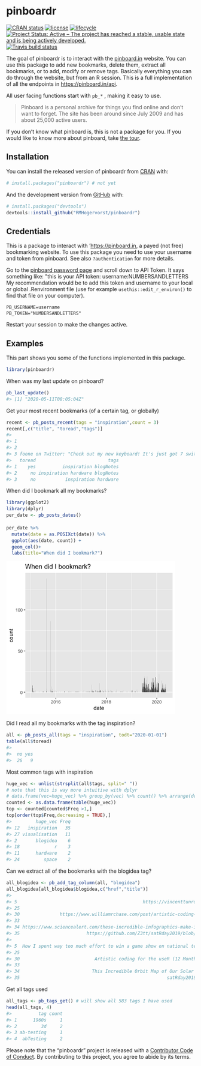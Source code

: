 
<!-- README.md is generated from README.Rmd. Please edit that file -->

# pinboardr

<!-- badges: start -->

[![CRAN
status](https://www.r-pkg.org/badges/version/pinboardr)](https://CRAN.R-project.org/package=pinboardr)
[![license](https://img.shields.io/github/license/mashape/apistatus.svg)](https://choosealicense.com/licenses/mit/)
[![lifecycle](https://img.shields.io/badge/lifecycle-maturing-blue.svg)](https://www.tidyverse.org/lifecycle/#maturing)
[![Project Status: Active – The project has reached a stable, usable
state and is being actively
developed.](https://www.repostatus.org/badges/latest/active.svg)](https://www.repostatus.org/#active)
[![Travis build
status](https://travis-ci.org/RMHogervorst/pinboardr.svg?branch=master)](https://travis-ci.org/RMHogervorst/pinboardr)
<!-- badges: end -->

The goal of pinboardr is to interact with the
[pinboard.in](https://pinboard.in) website. You can use this package to
add new bookmarks, delete them, extract all bookmarks, or to add, modify
or remove tags. Basically everything you can do through the website, but
from an R session. This is a full implementation of all the endpoints in
<https://pinboard.in/api>.

All user facing functions start with `pb_*` , making it easy to use.

> Pinboard is a personal archive for things you find online and don’t
> want to forget. The site has been around since July 2009 and has about
> 25,000 active users.

If you don’t know what pinboard is, this is not a package for you. If
you would like to know more about pinboard, take [the
tour](https://pinboard.in/tour/).

## Installation

You can install the released version of pinboardr from
[CRAN](https://CRAN.R-project.org) with:

``` r
# install.packages("pinboardr") # not yet
```

And the development version from [GitHub](https://github.com/) with:

``` r
# install.packages("devtools")
devtools::install_github("RMHogervorst/pinboardr")
```

## Credentials

This is a package to interact with ’<https://pinboard.in>, a payed (not
free) bookmarking website. To use this package you need to use your
username and token from pinboard. See also `?authentication` for more
details.

Go to the [pinboard password
page](https://pinboard.in/settings/password) and scroll down to API
Token. It says something like: "this is your API token:
username:NUMBERSANDLETTERS My recommendation would be to add this token
and username to your local or global .Renvironment file (use for example
`usethis::edit_r_environ()` to find that file on your computer).

    PB_USERNAME=username 
    PB_TOKEN="NUMBERSANDLETTERS"

Restart your session to make the changes active.

## Examples

This part shows you some of the functions implemented in this package.

``` r
library(pinboardr)
```

When was my last update on pinboard?

``` r
pb_last_update()
#> [1] "2020-05-11T08:05:04Z"
```

Get your most recent bookmarks (of a certain tag, or globally)

``` r
recent <- pb_posts_recent(tags = "inspiration",count = 3)
recent[,c("title", "toread","tags")]
#>                                                                                                                                                                                                                                                             title
#> 1                                                                                                                                                                                         The Stars My Destination — nevver: The Dutch Masters, Tussen Kunst &...
#> 2                                                                                                                                                                                                                                Lighting Archives - IKEA Hackers
#> 3 foone on Twitter: "Check out my new keyboard! It's just got 7 switches and a button. You know binary, yeh? Just enter the binary value of the character you want to type, and then push the button. Nothing could be simpler! https://t.co/AmCzHj55dK" / Twitte
#>   toread                           tags
#> 1    yes          inspiration blogNotes
#> 2     no inspiration hardware blogNotes
#> 3     no           inspiration hardware
```

When did I bookmark all my bookmarks?

``` r
library(ggplot2) 
library(dplyr)
per_date <- pb_posts_dates()

per_date %>% 
  mutate(date = as.POSIXct(date)) %>% 
  ggplot(aes(date, count)) + 
  geom_col()+
  labs(title="When did I bookmark?")
```

![](man/figures/bookmarks.png)

Did I read all my bookmarks with the tag inspiration?

``` r
all <- pb_posts_all(tags = "inspiration", todt="2020-01-01")
table(all$toread)
#> 
#>  no yes 
#>  26   9
```

Most common tags with inspiration

``` r
huge_vec <- unlist(strsplit(all$tags, split=" "))
# note that this is way more intuitive with dplyr
# data.frame(vec=huge_vec) %>% group_by(vec) %>% count() %>% arrange(desc(n))
counted <- as.data.frame(table(huge_vec))
top <- counted[counted$Freq >1,]
top[order(top$Freq,decreasing = TRUE),]
#>         huge_vec Freq
#> 12   inspiration   35
#> 27 visualisation   11
#> 2       blogidea    6
#> 18             r    3
#> 11      hardware    2
#> 24         space    2
```

Can we extract all of the bookmarks with the blogidea tag?

``` r
all_blogidea <- pb_add_tag_column(all, "blogidea")
all_blogidea[all_blogidea$blogidea,c("href","title")]
#>                                                                                                    href
#> 5                                               https://vincenttunru.gitlab.io/blog/hacking-a-gameshow/
#> 25                                                                      https://scrollbars.matoseb.com/
#> 30               https://www.williamrchase.com/post/artistic-coding-for-the-user-12-months-of-art-june/
#> 33                                                                  http://tabletopwhale.com/index.html
#> 34 https://www.sciencealert.com/these-incredible-infographics-make-instant-sense-of-our-universe-s-data
#> 35                         https://github.com/Z3tt/satRday2019/blob/master/Scherer_satRday2019_NLMR.pdf
#>                                                                                            title
#> 5  How I spent way too much effort to win a game show on national television · Vincent Tunru.com
#> 25                                                                    Evolution of the Scrollbar
#> 30                            Artistic coding for the useR (12 Months of aRt, June) | Will Chase
#> 33                                                                                Tabletop Whale
#> 34                           This Incredible Orbit Map of Our Solar System Makes Our Brains Ache
#> 35                                                       satRday2019 berlin landscape generation
```

Get all tags used

``` r
all_tags <- pb_tags_get() # will show all 583 tags I have used
head(all_tags, 4)
#>          tag count
#> 1      1960s     1
#> 2         3d     2
#> 3 ab-testing     1
#> 4  abTesting     2
```

Please note that the “pinboardr” project is released with a [Contributor
Code of Conduct](CODE_OF_CONDUCT.md). By contributing to this project,
you agree to abide by its terms.
